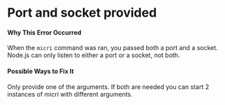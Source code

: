 # Port and socket provided

#### Why This Error Occurred

When the `micri` command was ran, you passed both a port and a socket. Node.js
can only listen to either a port or a socket, not both.

#### Possible Ways to Fix It

Only provide one of the arguments. If both are needed you can start 2 instances
of micri with different arguments.
